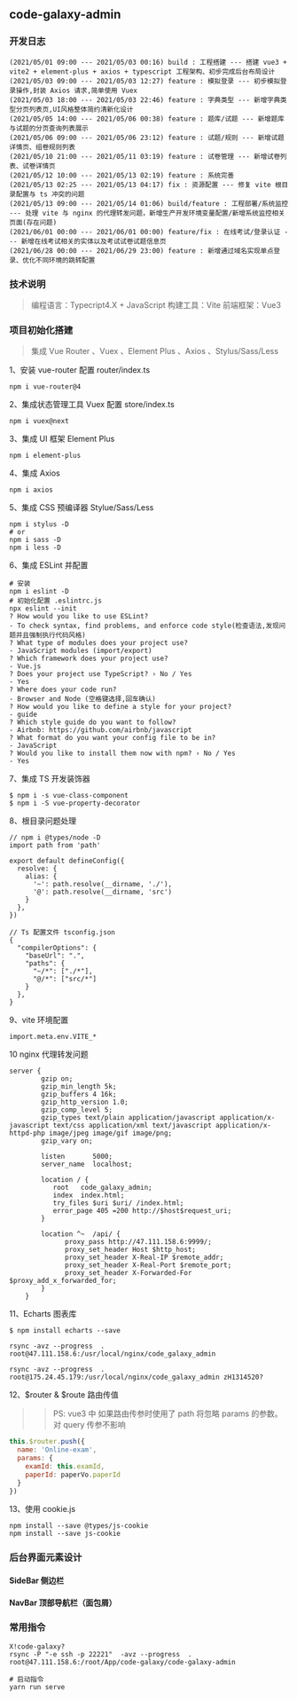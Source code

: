## code-galaxy-admin

### 开发日志
```shell
(2021/05/01 09:00 --- 2021/05/03 00:16) build : 工程搭建 --- 搭建 vue3 + vite2 + element-plus + axios + typescript 工程架构、初步完成后台布局设计
(2021/05/03 09:00 --- 2021/05/03 12:27) feature : 模拟登录 --- 初步模拟登录操作,封装 Axios 请求,简单使用 Vuex
(2021/05/03 18:00 --- 2021/05/03 22:46) feature : 字典类型 --- 新增字典类型分页列表页,UI风格整体简约清新化设计 
(2021/05/05 14:00 --- 2021/05/06 00:38) feature : 题库/试题 --- 新增题库与试题的分页查询列表展示
(2021/05/06 09:00 --- 2021/05/06 23:12) feature : 试题/规则 --- 新增试题详情页、组卷规则列表
(2021/05/10 21:00 --- 2021/05/11 03:19) feature : 试卷管理 --- 新增试卷列表、试卷详情页
(2021/05/12 10:00 --- 2021/05/13 02:19) feature : 系统完善
(2021/05/13 02:25 --- 2021/05/13 04:17) fix : 资源配置 --- 修复 vite 根目录配置与 ts 冲突的问题
(2021/05/13 09:00 --- 2021/05/14 01:06) build/feature : 工程部署/系统监控 --- 处理 vite 与 nginx 的代理转发问题，新增生产开发环境变量配置/新增系统监控相关页面(存在问题) 
(2021/06/01 00:00 --- 2021/06/01 00:00) feature/fix : 在线考试/登录认证 --- 新增在线考试相关的实体以及考试试卷试题信息页
(2021/06/28 00:00 --- 2021/06/29 23:00) feature : 新增通过域名实现单点登录、优化不同环境的跳转配置
```

### 技术说明
> 编程语言：Typecript4.X + JavaScript
> 构建工具：Vite
> 前端框架：Vue3

### 项目初始化搭建
> 集成 Vue Router 、Vuex 、Element Plus 、Axios 、Stylus/Sass/Less

1、安装 vue-router 配置 router/index.ts 
```shell
npm i vue-router@4
```
2、集成状态管理工具 Vuex 配置 store/index.ts
```shell
npm i vuex@next
```
3、集成 UI 框架 Element Plus
```shell
npm i element-plus
```
4、集成 Axios 
```shell
npm i axios
```
5、集成 CSS 预编译器 Stylue/Sass/Less
```shell
npm i stylus -D
# or
npm i sass -D
npm i less -D
```
6、集成 ESLint 并配置
```shell
# 安装
npm i eslint -D
# 初始化配置 .eslintrc.js
npx eslint --init
? How would you like to use ESLint?
- To check syntax, find problems, and enforce code style(检查语法,发现问题并且强制执行代码风格)
? What type of modules does your project use?
- JavaScript modules (import/export)
? Which framework does your project use?
- Vue.js
? Does your project use TypeScript? › No / Yes
- Yes
? Where does your code run?
- Browser and Node (空格键选择,回车确认)
? How would you like to define a style for your project?
- guide
? Which style guide do you want to follow?
- Airbnb: https://github.com/airbnb/javascript
? What format do you want your config file to be in?
- JavaScript
? Would you like to install them now with npm? › No / Yes
- Yes
``` 
7、集成 TS 开发装饰器
```shell
$ npm i -s vue-class-component
$ npm i -S vue-property-decorator
```

8、根目录问题处理
```
// npm i @types/node -D
import path from 'path'

export default defineConfig({
  resolve: {
    alias: {
      '~': path.resolve(__dirname, './'),
      '@': path.resolve(__dirname, 'src')
    }
  },
})

// Ts 配置文件 tsconfig.json
{
  "compilerOptions": {
    "baseUrl": ".",
    "paths": {
      "~/*": ["./*"],
      "@/*": ["src/*"]
    }
  },
}
```

9、vite 环境配置
```
import.meta.env.VITE_*
```

10 nginx 代理转发问题
```
server {
        gzip on;
        gzip_min_length 5k;
        gzip_buffers 4 16k;
        gzip_http_version 1.0;
        gzip_comp_level 5;
        gzip_types text/plain application/javascript application/x-javascript text/css application/xml text/javascript application/x-httpd-php image/jpeg image/gif image/png;
        gzip_vary on;

        listen       5000;
        server_name  localhost;

        location / {
           root   code_galaxy_admin;
           index  index.html;
           try_files $uri $uri/ /index.html;
           error_page 405 =200 http://$host$request_uri;
        }
    
        location ^~  /api/ {
              proxy_pass http://47.111.158.6:9999/;
              proxy_set_header Host $http_host; 
              proxy_set_header X-Real-IP $remote_addr;
              proxy_set_header X-Real-Port $remote_port;
              proxy_set_header X-Forwarded-For $proxy_add_x_forwarded_for;
        }
    }
```

11、Echarts 图表库
```shell script
$ npm install echarts --save
```
```
rsync -avz --progress  . root@47.111.158.6:/usr/local/nginx/code_galaxy_admin

rsync -avz --progress  . root@175.24.45.179:/usr/local/nginx/code_galaxy_admin zH1314520?
```

12、$router & $route 路由传值
>> PS: vue3 中 如果路由传参时使用了 path 将忽略 params 的参数。对 query 传参不影响
```vue.js
this.$router.push({
  name: 'Online-exam',
  params: {
    examId: this.examId,
    paperId: paperVo.paperId
  }
})
```

13、使用 cookie.js
```
npm install --save @types/js-cookie
npm install --save js-cookie
```

### 后台界面元素设计
#### SideBar 侧边栏

#### NavBar 顶部导航栏（面包屑）

### 常用指令
```shell
X!code-galaxy?
rsync -P "-e ssh -p 22221"  -avz --progress  . root@47.111.158.6:/root/App/code-galaxy/code-galaxy-admin
```

```
# 启动指令
yarn run serve
```






